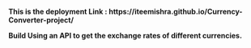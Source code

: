 <p><b>This is the deployment Link : https://iteemishra.github.io/Currency-Converter-project/</b></p>
<p><b>Build Using an API to get the exchange rates of different currencies.</b></p>
